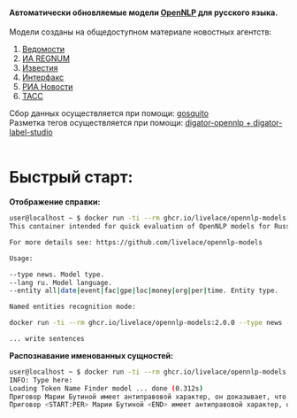 #### Автоматически обновляемые модели [OpenNLP](https://opennlp.apache.org/) для русского языка.

Модели созданы на общедоступном материале новостных агентств:  
  
1. [Ведомости](https://www.vedomosti.ru/)
2. [ИА REGNUM](https://regnum.ru)  
3. [Известия](https://iz.ru/) 
4. [Интерфакс](http://www.interfax.ru/) 
5. [РИА Новости](https://ria.ru/)
6. [ТАСС](http://tass.ru)  

  

Сбор данных осуществляется при помощи: [gosquito](https://github.com/livelace/gosquito)  
Разметка тегов осуществляется при помощи: [digator-opennlp + digator-label-studio](https://github.com/livelace/digator)  
<br>

# Быстрый старт:

**Отображение справки:**

```bash
user@localhost ~ $ docker run -ti --rm ghcr.io/livelace/opennlp-models:2.0.0
This container intended for quick evaluation of OpenNLP models for Russian language whose based on various news feeds.

For more details see: https://github.com/livelace/opennlp-models

Usage:

--type news. Model type.
--lang ru. Model language.
--entity all|date|event|fac|gpe|loc|money|org|per|time. Entity type.

Named entities recognition mode:

docker run -ti --rm ghcr.io/livelace/opennlp-models:2.0.0 --type news --lang ru --entity all

... write sentences
```

**Распознавание именованных сущностей:**

```bash
user@localhost ~ $ docker run -ti --rm ghcr.io/livelace/opennlp-models:2.0.0 --type news --lang ru --entity all
INFO: Type here: 
Loading Token Name Finder model ... done (0.312s)
Приговор Марии Бутиной имеет антиправовой характер, он доказывает, что США ради геополитических интересов готовы нарушать фундаментальные принципы построения своей правовой системы, заявил РИА Новости председатель комитета Совета Федерации по конституционному законодательству Андрей Клишас.
Приговор <START:PER> Марии Бутиной <END> имеет антиправовой характер, он доказывает, что <START:GPE> США <END> ради геополитических интересов готовы нарушать фундаментальные принципы построения своей правовой системы, заявил <START:ORG> РИА Новости <END> председатель комитета <START:ORG> Совета Федерации <END> по конституционному законодательству <START:PER> Андрей Клишас. <END>
```
